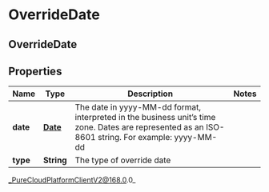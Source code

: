 # OverrideDate

## OverrideDate

## Properties

|Name | Type | Description | Notes|
|------------ | ------------- | ------------- | -------------|
| **date** | [**Date**](Date) | The date in yyyy-MM-dd format, interpreted in the business unit’s time zone. Dates are represented as an ISO-8601 string. For example: yyyy-MM-dd | |
| **type** | **String** | The type of override date | |



_PureCloudPlatformClientV2@168.0.0_
